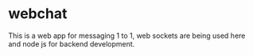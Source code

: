 # webchat
This is a web app for messaging 1 to 1, web sockets are being used here and node js for backend development.
